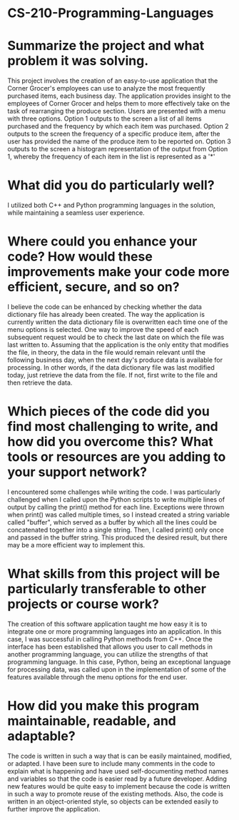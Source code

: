 # CS-210-Programming-Languages

# Summarize the project and what problem it was solving.
This project involves the creation of an easy-to-use application that the Corner Grocer's employees can use to analyze the most frequently purchased items, each business day. The application provides insight to the employees of Corner Grocer and helps them to more effectively take on the task of rearranging the produce section. Users are presented with a menu with three options. Option 1 outputs to the screen a list of all items purchased and the frequency by which each item was purchased. Option 2 outputs to the screen the frequency of a specific produce item, after the user has provided the name of the produce item to be reported on. Option 3 outputs to the screen a histogram representation of the output from Option 1, whereby the frequency of each item in the list is represented as a '*'

# What did you do particularly well?
I utilized both C++ and Python programming languages in the solution, while maintaining a seamless user experience.

# Where could you enhance your code? How would these improvements make your code more efficient, secure, and so on?
I believe the code can be enhanced by checking whether the data dictionary file has already been created. The way the application is currently written the data dictionary file is overwritten each time one of the menu options is selected. One way to improve the speed of each subsequent request would be to check the last date on which the file was last written to. Assuming that the application is the only entity that modifies the file, in theory, the data in the file would remain relevant until the following business day, when the next day's produce data is available for processing. In other words, if the data dictionary file was last modified today, just retrieve the data from the file. If not, first write to the file and then retrieve the data. 

# Which pieces of the code did you find most challenging to write, and how did you overcome this? What tools or resources are you adding to your support network?
I encountered some challenges while writing the code. I was particularly challenged when I called upon the Python scripts to write multiple lines of output by calling the print() method for each line. Exceptions were thrown when print() was called multiple times, so I instead created a string variable called "buffer", which served as a buffer by which all the lines could be concatenated together into a single string. Then, I called print() only once and passed in the buffer string. This produced the desired result, but there may be a more efficient way to implement this. 

# What skills from this project will be particularly transferable to other projects or course work?
The creation of this software application taught me how easy it is to integrate one or more programming languages into an application. In this case, I was successful in calling Python methods from C++. Once the interface has been established that allows you user to call methods in another programming language, you can utilize the strengths of that programming language. In this case, Python, being an exceptional language for processing data, was called upon in the implementation of some of the features available through the menu options for the end user. 

# How did you make this program maintainable, readable, and adaptable?
The code is written in such a way that is can be easily maintained, modified, or adapted. I have been sure to include many comments in the code to explain what is happening and have used self-documenting method names and variables so that the code is easier read by a future developer. Adding new features would be quite easy to implement because the code is written in such a way to promote reuse of the existing methods. Also, the code is written in an object-oriented style, so objects can be extended easily to further improve the application.

